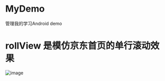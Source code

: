 # MyDemo
管理我的学习Android demo

# rollView 是模仿京东首页的单行滚动效果
![image](https://github.com/gloryliu/MyDemo/blob/master/rollview/demo.gif ) 
